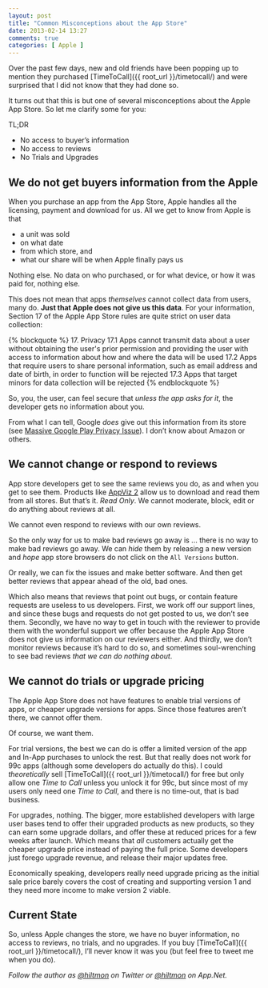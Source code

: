 ```yaml
---
layout: post
title: "Common Misconceptions about the App Store"
date: 2013-02-14 13:27
comments: true
categories: [ Apple ]
---
```


Over the past few days, new and old friends have been popping up to mention they purchased [TimeToCall]({{ root_url }}/timetocall/) and were surprised that I did not know that they had done so.

It turns out that this is but one of several misconceptions about the Apple App Store. So let me clarify some for you:

TL;DR

* No access to buyer’s information
* No access to reviews
* No Trials and Upgrades

## We do not get buyers information from the Apple

When you purchase an app from the App Store, Apple handles all the licensing, payment and download for us. All we get to know from Apple is that 

* a unit was sold
* on what date 
* from which store, and 
* what our share will be when Apple finally pays us

Nothing else. No data on who purchased, or for what device, or how it was paid for, nothing else.

This does not mean that apps *themselves* cannot collect data from users, many do. **Just that Apple does not give us this data**. For your information, Section 17 of the Apple App Store rules are quite strict on user data collection:

{% blockquote %}
17. Privacy
17.1 Apps cannot transmit data about a user without obtaining the user's prior permission and providing the user with access to information about how and where the data will be used
17.2 Apps that require users to share personal information, such as email address and date of birth, in order to function will be rejected 
17.3 Apps that target minors for data collection will be rejected
{% endblockquote %}

So, you, the user, can feel secure that *unless the app asks for it*, the developer gets no information about you.

From what I can tell, Google *does* give out this information from its store (see [Massive Google Play Privacy Issue](http://phetdreams.tumblr.com/post/42959902001/massive-google-play-privacy-issue)). I don’t know about Amazon or others.

## We cannot change or respond to reviews

App store developers get to see the same reviews you do, as and when you get to see them. Products like [AppViz 2](http://www.ideaswarm.com/AppViz2.html) allow us to download and read them from all stores. But that’s it. *Read Only*. We cannot moderate, block, edit or do anything about reviews at all.

We cannot even respond to reviews with our own reviews.

So the only way for us to make bad reviews go away is ... there is no way to make bad reviews go away. We can *hide* them by releasing a new version and *hope* app store browsers do not click on the `All Versions` button.

Or really, we can fix the issues and make better software. And then get better reviews that appear ahead of the old, bad ones.

Which also means that reviews that point out bugs, or contain feature requests are useless to us developers. First, we work off our support lines, and since these bugs and requests do not get posted to us, we don’t see them. Secondly, we have no way to get in touch with the reviewer to provide them with the wonderful support we offer because the Apple App Store does not give us information on our reviewers either. And thirdly, we don’t monitor reviews because it’s hard to do so, and sometimes soul-wrenching to see bad reviews *that we can do nothing about*.

## We cannot do trials or upgrade pricing

The Apple App Store does not have features to enable trial versions of apps, or cheaper upgrade versions for apps. Since those features aren’t there, we cannot offer them. 

Of course, we want them.

For trial versions, the best we can do is offer a limited version of the app and In-App purchases to unlock the rest. But that really does not work for 99c apps (although some developers do actually do this). I could *theoretically* sell [TimeToCall]({{ root_url }}/timetocall/) for free but only allow one *Time to Call* unless you unlock it for 99c, but since most of my users only need one *Time to Call*, and there is no time-out, that is bad business.

For upgrades, nothing. The bigger, more established developers with large user bases tend to offer their upgraded products as new products, so they can earn some upgrade dollars, and offer these at reduced prices for a few weeks after launch. Which means that *all* customers actually get the cheaper upgrade price instead of paying the full price. Some developers just forego upgrade revenue, and release their major updates free.

Economically speaking, developers really need upgrade pricing as the initial sale price barely covers the cost of creating and supporting version 1 and they need more income to make version 2 viable.

## Current State

So, unless Apple changes the store, we have no buyer information, no access to reviews, no trials, and no upgrades. If you buy [TimeToCall]({{ root_url }}/timetocall/), I’ll never know it was you (but feel free to tweet me when you do).

*Follow the author as [@hiltmon](http://https://twitter.com/hiltmon) on Twitter or [@hiltmon](http://alpha.app.net/hiltmon) on App.Net.*